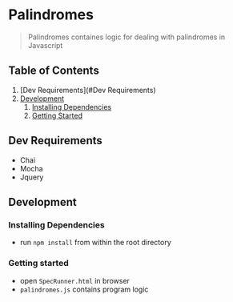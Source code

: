 # Palindromes

> Palindromes containes logic for dealing with palindromes in Javascript


## Table of Contents

1. [Dev Requirements](#Dev Requirements)
1. [Development](#development)
    1. [Installing Dependencies](#installing-dependencies)
    2. [Getting Started](#Getting-started)


## Dev Requirements

- Chai
- Mocha
- Jquery


## Development

### Installing Dependencies
 - run `npm install` from within the root directory

### Getting started
 - open `SpecRunner.html` in browser
 - `palindromes.js` contains program logic
